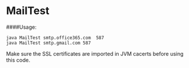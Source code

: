 # MailTest
####Usage:
```
java MailTest smtp.office365.com  587
java MailTest smtp.gmail.com 587
```
Make sure the SSL certificates are imported in JVM cacerts before using this code.
